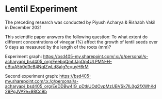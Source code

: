 # Lentil Experiment
The preceding research was conducted by Piyush Acharya & Rishabh Vakil in December 2021

This scientific paper answers the following question: To what extent do different concentrations of vinegar (%) affect the growth of lentil seeds over 9 days as measured by the length of the roots (mm)?

Experiment graph: https://bsd405-my.sharepoint.com/:x:/g/personal/s-acharyapi_bsd405_org/EeebqQmtJJpOp4ULPMN-H-cBtuA5b0d3eB4NqIZwLd8aIg?e=uyH6rM

Second experiment graph: https://bsd405-my.sharepoint.com/:x:/g/personal/s-acharyapi_bsd405_org/EeDDBw4IG_pDtkUOdOvpMzUBVSk7IL0g2fXWhKd29PgJVA?e=98Cc9b
